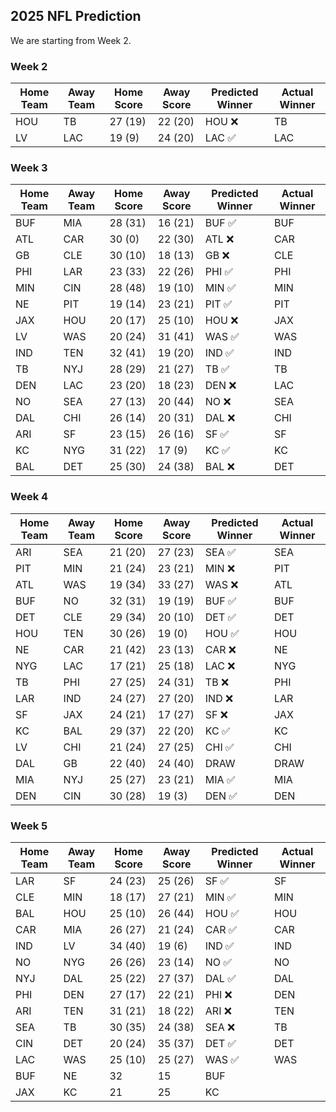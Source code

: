 ## 2025 NFL Prediction

We are starting from Week 2.

### Week 2
| Home Team | Away Team | Home Score | Away Score | Predicted Winner | Actual Winner |
|-----------|-----------|------------|------------|------------------|--------------|
| HOU | TB | 27 (19) | 22 (20) | HOU ❌ | TB |
| LV | LAC | 19 (9) | 24 (20) | LAC ✅ | LAC |

### Week 3
| Home Team | Away Team | Home Score | Away Score | Predicted Winner | Actual Winner |
|-----------|-----------|------------|------------|------------------|---------------|
| BUF | MIA | 28 (31) | 16 (21) | BUF ✅ | BUF |
| ATL | CAR | 30 (0) | 22 (30) | ATL ❌ | CAR |
| GB | CLE | 30 (10) | 18 (13) | GB ❌ | CLE |
| PHI | LAR | 23 (33) | 22 (26) | PHI ✅ | PHI |
| MIN | CIN | 28 (48) | 19 (10) | MIN ✅ | MIN |
| NE | PIT | 19 (14) | 23 (21) | PIT ✅ | PIT |
| JAX | HOU | 20 (17)| 25 (10) | HOU ❌ | JAX |
| LV | WAS | 20 (24) | 31 (41) | WAS ✅ | WAS |
| IND | TEN | 32 (41) | 19 (20) | IND ✅ | IND |
| TB | NYJ | 28 (29) | 21 (27) | TB ✅ | TB |
| DEN | LAC | 23 (20) | 18 (23) | DEN ❌ | LAC |
| NO | SEA | 27 (13) | 20 (44) | NO ❌ | SEA |
| DAL | CHI | 26 (14) | 20 (31) | DAL ❌ | CHI |
| ARI | SF | 23 (15) | 26 (16) | SF ✅ | SF |
| KC | NYG | 31 (22) | 17 (9) | KC ✅ | KC |
| BAL | DET | 25 (30) | 24 (38) | BAL ❌ | DET |

### Week 4
| Home Team | Away Team | Home Score | Away Score | Predicted Winner | Actual Winner |
|-----------|-----------|------------|------------|------------------|---------------|
| ARI | SEA | 21 (20) | 27 (23) | SEA ✅ | SEA |
| PIT | MIN | 21 (24) | 23 (21) | MIN ❌ | PIT |
| ATL | WAS | 19 (34) | 33 (27) | WAS ❌ | ATL |
| BUF | NO | 32 (31) | 19 (19) | BUF ✅ | BUF |
| DET | CLE | 29 (34)  | 20 (10) | DET ✅ | DET |
| HOU | TEN | 30 (26) | 19 (0) | HOU ✅ | HOU |
| NE | CAR | 21 (42) | 23 (13) | CAR ❌ | NE |
| NYG | LAC | 17 (21) | 25 (18) | LAC ❌ | NYG |
| TB | PHI | 27 (25) | 24 (31) | TB ❌ | PHI |
| LAR | IND | 24 (27) | 27 (20) | IND ❌ | LAR |
| SF | JAX | 24 (21) | 17 (27) | SF ❌ | JAX |
| KC | BAL | 29 (37) | 22 (20) | KC ✅ | KC |
| LV | CHI | 21 (24) | 27 (25)  | CHI ✅ | CHI |
| DAL | GB | 22 (40) | 24 (40) | DRAW | DRAW |
| MIA | NYJ | 25 (27) | 23 (21) | MIA ✅ | MIA |
| DEN | CIN | 30 (28) | 19 (3) | DEN ✅ | DEN |

### Week 5
| Home Team | Away Team | Home Score | Away Score | Predicted Winner | Actual Winner |
|-----------|-----------|------------|------------|------------------|---------------|
| LAR | SF | 24 (23) | 25 (26) | SF ✅ | SF |
| CLE | MIN | 18 (17) | 27 (21) | MIN ✅ | MIN |
| BAL | HOU | 25 (10) | 26 (44) | HOU ✅ | HOU |
| CAR | MIA | 26 (27) | 21 (24) | CAR ✅ | CAR |
| IND | LV | 34 (40) | 19 (6) | IND ✅ | IND |
| NO | NYG | 26 (26) | 23 (14) | NO ✅ | NO |
| NYJ | DAL | 25 (22) | 27 (37) | DAL ✅ | DAL |
| PHI | DEN | 27 (17) | 22 (21) | PHI ❌ | DEN |
| ARI | TEN | 31 (21) | 18 (22) | ARI ❌ | TEN |
| SEA | TB | 30 (35) | 24 (38) | SEA ❌ | TB |
| CIN | DET | 20 (24) | 35 (37) | DET ✅ | DET |
| LAC | WAS | 25 (10) | 25 (27) | WAS ✅ | WAS |
| BUF | NE | 32 | 15 | BUF |  |
| JAX | KC | 21 | 25 | KC |  |